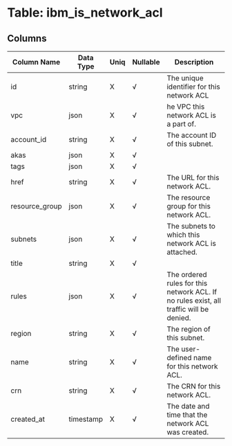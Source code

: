 # Table: ibm_is_network_acl

## Columns 

|  Column Name   |  Data Type  | Uniq | Nullable | Description | 
|  ----  | ----  | ----  | ----  | ---- | 
| id | string | X | √ | The unique identifier for this network ACL | 
| vpc | json | X | √ | he VPC this network ACL is a part of. | 
| account_id | string | X | √ | The account ID of this subnet. | 
| akas | json | X | √ |  | 
| tags | json | X | √ |  | 
| href | string | X | √ | The URL for this network ACL. | 
| resource_group | json | X | √ | The resource group for this network ACL. | 
| subnets | json | X | √ | The subnets to which this network ACL is attached. | 
| title | string | X | √ |  | 
| rules | json | X | √ | The ordered rules for this network ACL. If no rules exist, all traffic will be denied. | 
| region | string | X | √ | The region of this subnet. | 
| name | string | X | √ | The user-defined name for this network ACL. | 
| crn | string | X | √ | The CRN for this network ACL. | 
| created_at | timestamp | X | √ | The date and time that the network ACL was created. | 


